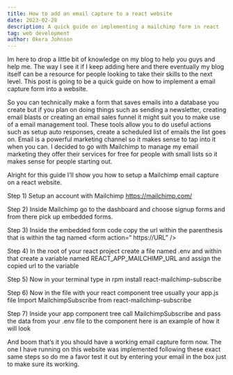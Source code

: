 ```yaml
---
title: How to add an email capture to a react website
date: 2023-02-28
description: A quick guide on implementing a mailchimp form in react
tag: web development
author: Okera Johnson
---
```


Im here to drop a little bit of knowledge on my blog to help you guys and help me. The way I see it if I keep adding here and there eventually my blog itself can be a resource for people looking to take their skills to the next level. This post is going to be a quick guide on how to implement a email capture form into a website.

So you can technically make a form that saves emails into a database you create but if you plan on doing things such as sending a newsletter, creating email blasts or creating an email sales funnel it might suit you to make use of a email management tool. These tools allow you to do useful actions such as setup auto responses, create a scheduled list of emails the list goes on. Email is a powerful marketing channel so it makes sense to tap into it when you can. I decided to go with Mailchimp to manage my email marketing they offer their services for free for people with small lists so it makes sense for people starting out.

Alright for this guide I’ll show you how to setup a Mailchimp email capture on a react website. 

Step 1) Setup an account with Mailchimp https://mailchimp.com/ 

Step 2) Inside Mailchimp go to the dashboard and choose signup forms and from there pick up embedded forms. 

Step 3) Inside the embedded form code copy the url within the parenthesis that is within the tag named <form action=“ https://URL” />

Step 4) In the root of your react project create a file named .env and within that create a variable named REACT_APP_MAILCHIMP_URL and assign the copied url to the variable

Step 5) Now in your terminal type in rpm install react-mailchimp-subscribe

Step 6) Now in the file with your react component tree usually your app.js file Import MailchimpSubscribe from react-mailchimp-subscribe

Step 7) Inside your app component tree call MailchimpSubscribe and pass the data from your .env file to the component here is an example of how it will look 
<MailchimpSubscribe url={process.env.REACT_APP_MAILCHIMP_URL}/>

And boom that’s it you should have a working email capture form now. The one I have running on this website was implemented following these exact same steps so do me a favor test it out by entering your email in the box just to make sure its working.